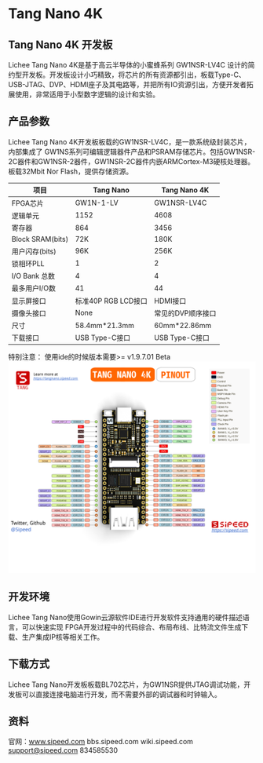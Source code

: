 # Tang Nano 4K 

## Tang Nano 4K 开发板
Lichee Tang Nano 4K是基于高云半导体的小蜜蜂系列 GW1NSR-LV4C 设计的简约型开发板。开发板设计小巧精致，将芯片的所有资源都引出，板载Type-C、USB-JTAG、DVP、HDMI座子及其电路等，并把所有IO资源引出，方便开发者拓展使用，非常适用于小型数字逻辑的设计和实验。

## 产品参数
Lichee Tang Nano 4K开发板板载的GW1NSR-LV4C，是一款系统级封装芯片，内部集成了 GW1NS系列可编辑逻辑器件产品和PSRAM存储芯片。包括GW1NSR-2C器件和GW1NSR-2器件，GW1NSR-2C器件内嵌ARMCortex-M3硬核处理器。板载32Mbit Nor Flash，提供存储资源。

| 项目 | Tang Nano | Tang Nano 4K |
| --- | --- | --- |
| FPGA芯片 | GW1N-1-LV | GW1NSR-LV4C |
| 逻辑单元 | 1152 | 4608 |
| 寄存器 | 864 | 3456 |
| Block SRAM(bits) | 72K | 180K |
| 用户闪存(bits) | 96K | 256K |
| 锁相环PLL | 1 | 2 |
| I/O Bank 总数 | 4 | 4 |
| 最多用户I/O数 | 41 | 44 |
| 显示屏接口 | 标准40P RGB LCD接口 | HDMI接口 |
| 摄像头接口 | None | 常见的DVP顺序接口 | 
| 尺寸 | 58.4mm\*21.3mm | 60mm\*22.86mm |
| 下载接口 | USB Type-C接口 | USB Type-C接口 |


特别注意：
使用ide的时候版本需要>= v1.9.7.01 Beta
![](Tang_nano_4K_0813.SVG)
## 开发环境
Lichee Tang Nano使用Gowin云源软件IDE进行开发软件支持通用的硬件描述语言，可以快速实现 FPGA开发过程中的代码综合、布局布线、比特流文件生成下载、生产集成IP核等相关工作。

## 下载方式
Lichee Tang Nano开发板板载BL702芯片，为GW1NSR提供JTAG调试功能，开发板可以直接连接电脑进行开发，而不需要外部的调试器和时钟输入。


## 资料
官网：www.sipeed.com
bbs.sipeed.com
wiki.sipeed.com
support@sipeed.com
834585530